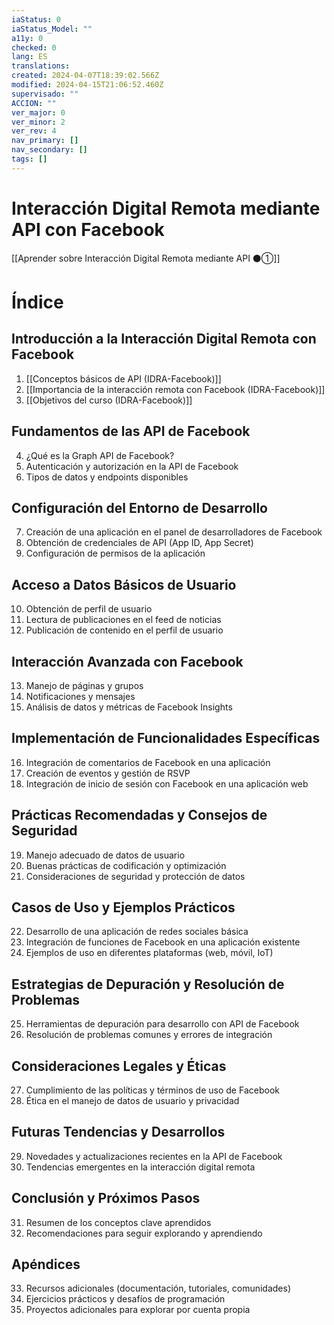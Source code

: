 ```yaml
---
iaStatus: 0
iaStatus_Model: ""
a11y: 0
checked: 0
lang: ES
translations: 
created: 2024-04-07T18:39:02.566Z
modified: 2024-04-15T21:06:52.460Z
supervisado: ""
ACCION: ""
ver_major: 0
ver_minor: 2
ver_rev: 4
nav_primary: []
nav_secondary: []
tags: []
---
```

# Interacción Digital Remota mediante API con Facebook

[[Aprender sobre Interacción Digital Remota mediante API ⚫①]]

# Índice

## Introducción a la Interacción Digital Remota con Facebook
1. [[Conceptos básicos de API (IDRA-Facebook)]]
2. [[Importancia de la interacción remota con Facebook (IDRA-Facebook)]]
3. [[Objetivos del curso (IDRA-Facebook)]]

## Fundamentos de las API de Facebook
4. ¿Qué es la Graph API de Facebook?
5. Autenticación y autorización en la API de Facebook
6. Tipos de datos y endpoints disponibles

## Configuración del Entorno de Desarrollo
7. Creación de una aplicación en el panel de desarrolladores de Facebook
8. Obtención de credenciales de API (App ID, App Secret)
9. Configuración de permisos de la aplicación

## Acceso a Datos Básicos de Usuario
10. Obtención de perfil de usuario
11. Lectura de publicaciones en el feed de noticias
12. Publicación de contenido en el perfil de usuario

## Interacción Avanzada con Facebook
13. Manejo de páginas y grupos
14. Notificaciones y mensajes
15. Análisis de datos y métricas de Facebook Insights

## Implementación de Funcionalidades Específicas
16. Integración de comentarios de Facebook en una aplicación
17. Creación de eventos y gestión de RSVP
18. Integración de inicio de sesión con Facebook en una aplicación web

## Prácticas Recomendadas y Consejos de Seguridad
19. Manejo adecuado de datos de usuario
20. Buenas prácticas de codificación y optimización
21. Consideraciones de seguridad y protección de datos

## Casos de Uso y Ejemplos Prácticos
22. Desarrollo de una aplicación de redes sociales básica
23. Integración de funciones de Facebook en una aplicación existente
24. Ejemplos de uso en diferentes plataformas (web, móvil, IoT)

## Estrategias de Depuración y Resolución de Problemas
25. Herramientas de depuración para desarrollo con API de Facebook
26. Resolución de problemas comunes y errores de integración

## Consideraciones Legales y Éticas
27. Cumplimiento de las políticas y términos de uso de Facebook
28. Ética en el manejo de datos de usuario y privacidad

## Futuras Tendencias y Desarrollos
29. Novedades y actualizaciones recientes en la API de Facebook
30. Tendencias emergentes en la interacción digital remota

## Conclusión y Próximos Pasos
31. Resumen de los conceptos clave aprendidos
32. Recomendaciones para seguir explorando y aprendiendo

## Apéndices
33. Recursos adicionales (documentación, tutoriales, comunidades)
34. Ejercicios prácticos y desafíos de programación
35. Proyectos adicionales para explorar por cuenta propia
